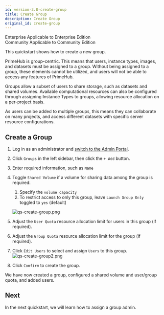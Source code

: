 ```yaml
---
id: version-3.8-create-group
title: Create Group
description: Create Group
original_id: create-group
---
```


<div class="label-sect">
  <div class="ee-only tooltip">Enterprise
    <span class="tooltiptext">Applicable to Enterprise Edition</span>
  </div>
  <div class="ce-only tooltip">Community
    <span class="tooltiptext">Applicable to Community Edition</span>
  </div>
</div>

This quickstart shows how to create a new group.

PrimeHub is group-centric. This means that users, instance types, images, and datasets must be assigned to a group. Without being assigned to a group, these elements cannot be utilized, and users will not be able to access any features of PrimeHub.

Groups allow a subset of users to share storage, such as datasets and shared volumes. Available computational resources can also be configured through assigning Instance Types to groups, allowing resource allocation on a per-project basis.

As users can be added to multiple groups, this means they can collaborate on many projects, and access different datasets with specific server resource configurations. 


## Create a Group

1. Log in as an administrator and [switch to the Admin Portal](login-portal-admin).

2. Click `Groups` in the left sidebar, then click the `+ Add` button.

3. Enter required information, such as `Name`

4. Toggle `Shared Volume` if a volume for sharing data among the group is required.
   1. Specify the `volume capacity`
   2. To restrict access to only this group, leave `Launch Group Only` toggled to `yes` (default)

   ![qs-create-group.png](assets/jobsub-tt-p1-1.png)

5. Adjust the `User Quota` resource allocation limit for users in this group (if required).

6. Adjust the `Group Quota` resource allocation limit for the group (if required).

7. Click `Edit Users` to select and assign `Users` to this group.
    ![qs-create-group2.png](assets/qs-create-group2.png)

8. Click `Confirm` to create the group.

We have now created a group, configured a shared volume and user/group quota, and added users.

## Next

In the next quickstart, we will learn how to assign a group admin.
